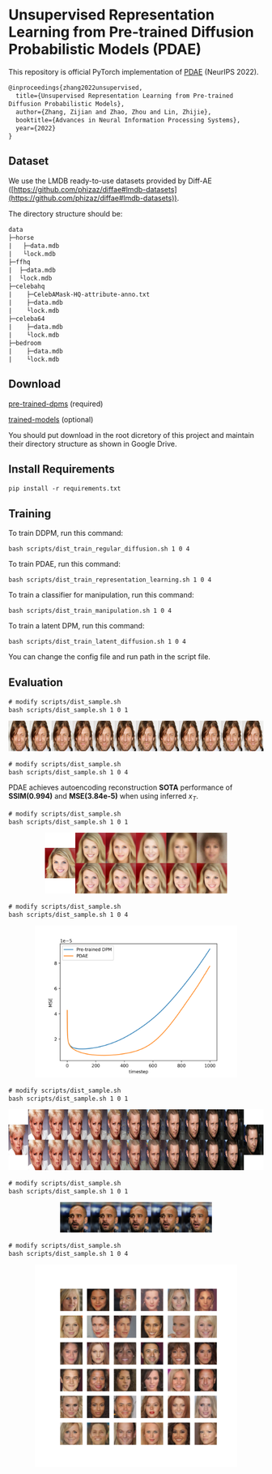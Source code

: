 # Unsupervised Representation Learning from Pre-trained Diffusion Probabilistic Models (PDAE)

This repository is official PyTorch implementation of [PDAE](https://arxiv.org/abs/2212.12990) (NeurIPS 2022).

```
@inproceedings{zhang2022unsupervised,
  title={Unsupervised Representation Learning from Pre-trained Diffusion Probabilistic Models},
  author={Zhang, Zijian and Zhao, Zhou and Lin, Zhijie},
  booktitle={Advances in Neural Information Processing Systems},
  year={2022}
}
```



## Dataset

We use the LMDB ready-to-use datasets provided by Diff-AE ([https://github.com/phizaz/diffae#lmdb-datasets](https://github.com/phizaz/diffae#lmdb-datasets)).

The directory structure should be:

```
data
├─horse
|   ├─data.mdb
|   └lock.mdb
├─ffhq
|  ├─data.mdb
|  └lock.mdb
├─celebahq
|    ├─CelebAMask-HQ-attribute-anno.txt
|    ├─data.mdb
|    └lock.mdb
├─celeba64
|    ├─data.mdb
|    └lock.mdb
├─bedroom
|    ├─data.mdb
|    └lock.mdb
```




## Download

[pre-trained-dpms](https://drive.google.com/drive/folders/1mU6zgo8WYjNmUtLXZAcsXzv8RghWN9zv?usp=share_link) (required)

[trained-models](https://drive.google.com/drive/folders/1yDeQCRQdDnrLH9HyJnHJBtOS_ZqbHSl7?usp=share_link) (optional)

You should put download in the root dicretory of this project and maintain their directory structure as shown in Google Drive.



## Install Requirements
```
pip install -r requirements.txt
```



## Training

To train DDPM, run this command:

```
bash scripts/dist_train_regular_diffusion.sh 1 0 4
```



To train PDAE, run this command:

```
bash scripts/dist_train_representation_learning.sh 1 0 4
```



To train a classifier for manipulation, run this command:

```
bash scripts/dist_train_manipulation.sh 1 0 4
```



To train a latent DPM, run this command:

```
bash scripts/dist_train_latent_diffusion.sh 1 0 4
```



You can change the config file and run path in the script file.



## Evaluation

```
# modify scripts/dist_sample.sh
bash scripts/dist_sample.sh 1 0 1
```

<div align=center><img src="./images/autoencoding_example_result.png" height="60"/></div>



```
# modify scripts/dist_sample.sh
bash scripts/dist_sample.sh 1 0 4
```

PDAE achieves autoencoding reconstruction **SOTA** performance of **SSIM(0.994)** and **MSE(3.84e-5)** when using inferred $x_{T}$.




```
# modify scripts/dist_sample.sh
bash scripts/dist_sample.sh 1 0 1
```

<div align=center><img src="./images/denoise_one_step_result.png" height="120"/></div>




```
# modify scripts/dist_sample.sh
bash scripts/dist_sample.sh 1 0 4
```

<div align=center><img src="./images/gap_measure_result.png" height="300"/></div>




```
# modify scripts/dist_sample.sh
bash scripts/dist_sample.sh 1 0 1
```

<div align=center><img src="./images/interpolation_result.png" height="120"/></div>




```
# modify scripts/dist_sample.sh
bash scripts/dist_sample.sh 1 0 1
```

<div align=center><img src="./images/manipulation_result.png" height="60"/></div>



```
# modify scripts/dist_sample.sh
bash scripts/dist_sample.sh 1 0 4
```

<div align=center><img src="./images/unconditional_sample_result.png" height="400"/></div>


